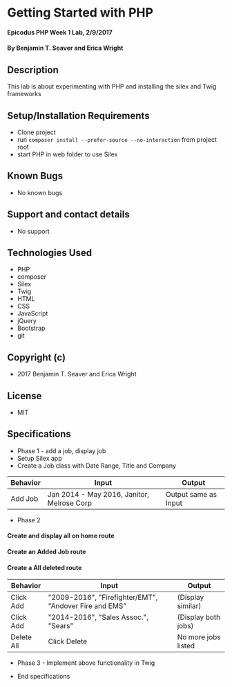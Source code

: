 # Getting Started with PHP

#### Epicodus PHP Week 1 Lab, 2/9/2017

#### By Benjamin T. Seaver and Erica Wright

## Description

This lab is about experimenting with PHP and installing the silex and Twig frameworks

## Setup/Installation Requirements
* Clone project
* run `composer install --prefer-source --no-interaction` from project root
* start PHP in web folder to use Silex

## Known Bugs
* No known bugs

## Support and contact details
* No support

## Technologies Used
* PHP
* composer
* Silex
* Twig
* HTML
* CSS
* JavaScript
* jQuery
* Bootstrap
* git

## Copyright (c)
* 2017 Benjamin T. Seaver and Erica Wright

## License
* MIT

## Specifications
* Phase 1 - add a job, display job
* Setup Silex app
* Create a Job class with Date Range, Title and Company

|Behavior|Input|Output|
|--------|-----|------|
|Add Job| Jan 2014 - May 2016, Janitor, Melrose Corp | Output same as Input|

* Phase 2

#### Create and display all on home route

#### Create an Added Job route

#### Create a All deleted route

|Behavior|Input|Output|
|--------|-----|------|
|Click Add | "2009-2016", "Firefighter/EMT", "Andover Fire and EMS"| (Display similar) |
|Click Add | "2014-2016", "Sales Assoc.", "Sears"| (Display both jobs) |
|Delete All| Click Delete | No more jobs listed|

* Phase 3 - Implement above functionality in Twig

* End specifications
